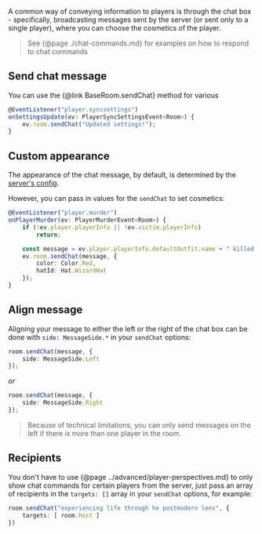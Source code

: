 A common way of conveying information to players is through the chat box - specifically, broadcasting messages sent by the server (or sent only to a single player), where you can choose the cosmetics of the player.

> See {@page ./chat-commands.md} for examples on how to respond to chat commands

## Send chat message
You can use the {@link BaseRoom.sendChat} method for various
```ts
@EventListener("player.syncsettings")
onSettingsUpdate(ev: PlayerSyncSettingsEvent<Room>) {
    ev.room.sendChat("Updated settings!");
}
```

## Custom appearance
The appearance of the chat message, by default, is determined by the [server's config](https://hindenburg.js.org/pages/getting-started/configuration/index.html#roomsserverplayer).

However, you can pass in values for the `sendChat` to set cosmetics:
```ts
@EventListener("player.murder")
onPlayerMurder(ev: PlayerMurderEvent<Room>) {
    if (!ev.player.playerInfo || !ev.victim.playerInfo)
        return;

    const message = ev.player.playerInfo.defaultOutfit.name + " killed " + ev.victim.playerInfo.defaultOutfit.name;
    ev.room.sendChat(message, {
        color: Color.Red,
        hatId: Hat.WizardHat
    });
}
```

## Align message
Aligning your message to either the left or the right of the chat box can be done with `side: MessageSide.*` in your `sendChat` options:
```ts
room.sendChat(message, {
    side: MessageSide.Left
});
```
_or_
```ts
room.sendChat(message, {
    side: MessageSide.Right
});
```

> Because of technical limitations, you can only send messages on the left if there is more than one player in the room.

## Recipients
You don't have to use {@page ../advanced/player-perspectives.md} to only show chat commands for certain players from the server, just pass an array of recipients in the `targets: []` array in your `sendChat` options, for example:
```ts
room.sendChat("experiencing life through he postmodern lens", {
    targets: [ room.host ]
})
```
